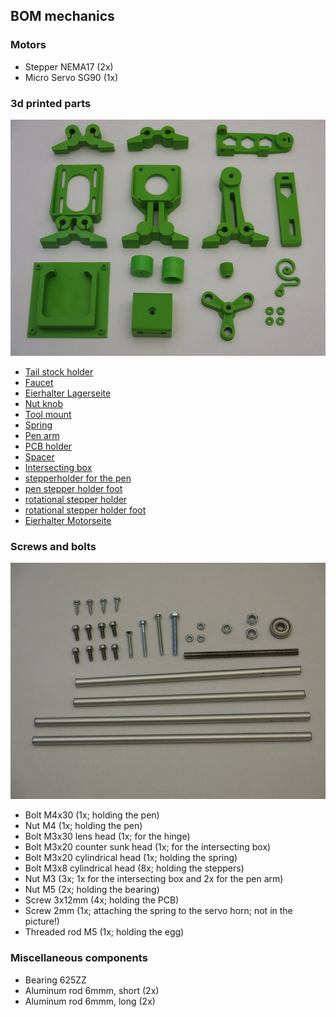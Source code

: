 ## BOM mechanics

### Motors
* Stepper NEMA17 (2x)
* Micro Servo SG90 (1x)

### 3d printed parts
![](./assembly/eb77-eh21_alle_druckteile-IMG_4913.JPG)
* [Tail stock holder](./print_files/Tailstock_Holder.stl)
* [Faucet](./print_files/Faucet.stl)
* [Eierhalter Lagerseite](./print_files/tpu-eierhalter-lagerseite.stl)
* [Nut knob](./print_files/nut_knob_v1_5_1_M4.stl)
* [Tool mount](./print_files/toolmount.stl)
* [Spring](./print_files/spring-3mm.stl)
* [Pen arm](./print_files/penarm-stronger.stl)
* [PCB holder](./print_files/nema-eggbot77-mount.stl)
* [Spacer](./print_files/spacer.stl)
* [Intersecting box](./print_files/Box_Intersecting_Rods.stl)
* [stepperholder for the pen](./print_files/stepperholder_Pen_6mm.stl)
* [pen stepper holder foot](./print_files/Pen_Stepper_Holder_Foot.stl)
* [rotational stepper holder](./print_files/Rotational_Stepper_Holder_gelocht.stl)
* [rotational stepper holder foot](./print_files/Rotational_Stepper_Holder_Foot.stl)
* [Eierhalter Motorseite](./print_files/tpu-eierhalter-stiftseite.stl)

### Screws and bolts
![](./assembly/eb77-eh21_alle_metallteile-IMG_4916.JPG)
* Bolt M4x30 (1x; holding the pen)
* Nut M4 (1x; holding the pen)
* Bolt M3x30 lens head (1x; for the hinge)
* Bolt M3x20 counter sunk head (1x; for the intersecting box)
* Bolt M3x20 cylindrical head (1x; holding the spring)
* Bolt M3x8 cylindrical head (8x; holding the steppers)
* Nut M3 (3x; 1x for the intersecting box and 2x for the pen arm)
* Nut M5 (2x; holding the bearing)
* Screw 3x12mm (4x; holding the PCB)
* Screw 2mm (1x; attaching the spring to the servo horn; not in the picture!)
* Threaded rod M5 (1x; holding the egg)

### Miscellaneous components
* Bearing 625ZZ
* Aluminum rod 6mmm, short (2x)
* Aluminum rod 6mmm, long (2x)
